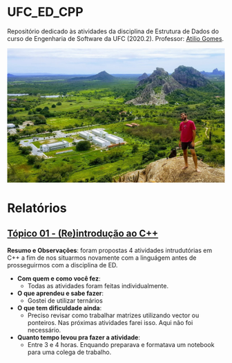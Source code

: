 # UFC_ED_CPP
Repositório dedicado às atividades da disciplina de Estrutura de Dados do curso de Engenharia de Software da UFC (2020.2).
Professor: [Atilio Gomes](https://atilio-luiz.github.io/).

![UFC ao fundo, à direita um sonhador](Outros/DiegoUFC.jpg)

# Relatórios
## [Tópico 01 - (Re)introdução ao C++](https://github.com/DiFeitoza/UFC_ED_CPP)
**Resumo e Observações**: foram propostas 4 atividades intrudutórias em C++ a fim de nos situarmos novamente com a linguágem antes de prosseguirmos com a disciplina de ED.

- **Com quem e como você fez**:
  - Todas as atividades foram feitas individualmente.
- **O que aprendeu e sabe fazer**:
  - Gostei de utilizar ternários
- **O que tem dificuldade ainda**:
  - Preciso revisar como trabalhar matrizes utilizando vector ou ponteiros. Nas próximas atividades farei isso. Aqui não foi necessário.
- **Quanto tempo levou pra fazer a atividade**:
  - Entre 3 e 4 horas. Enquando preparava e formatava um notebook para uma colega de trabalho.